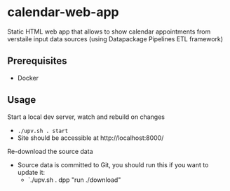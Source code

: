 # calendar-web-app
Static HTML web app that allows to show calendar appointments from verstaile input data sources (using Datapackage Pipelines ETL framework)

## Prerequisites

* Docker

## Usage

Start a local dev server, watch and rebuild on changes
* `./upv.sh . start`
* Site should be accessible at http://localhost:8000/

Re-download the source data
* Source data is committed to Git, you should run this if you want to update it:
  * `./upv.sh . dpp "run ./download"
